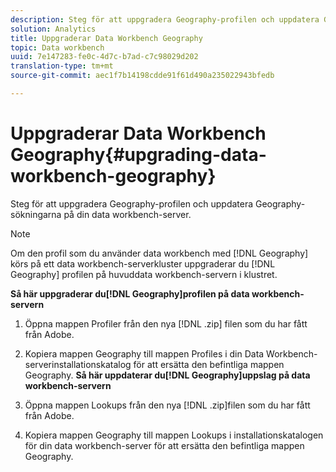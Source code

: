 ```yaml
---
description: Steg för att uppgradera Geography-profilen och uppdatera Geography-sökningarna på din data workbench-server.
solution: Analytics
title: Uppgraderar Data Workbench Geography
topic: Data workbench
uuid: 7e147283-fe0c-4d7c-b7ad-c7c98029d202
translation-type: tm+mt
source-git-commit: aec1f7b14198cdde91f61d490a235022943bfedb

---
```



# Uppgraderar Data Workbench Geography{#upgrading-data-workbench-geography}

Steg för att uppgradera Geography-profilen och uppdatera Geography-sökningarna på din data workbench-server.

>[!NOTE]
>
>Om den profil som du använder data workbench med [!DNL Geography] körs på ett data workbench-serverkluster uppgraderar du [!DNL Geography] profilen på huvuddata workbench-servern i klustret.

**Så här uppgraderar du[!DNL Geography]profilen på data workbench-servern**

1. Öppna mappen Profiler från den nya [!DNL .zip] filen som du har fått från Adobe.
1. Kopiera mappen Geography till mappen Profiles i din Data Workbench-serverinstallationskatalog för att ersätta den befintliga mappen Geography.
   **Så här uppdaterar du[!DNL Geography]uppslag på data workbench-servern**

1. Öppna mappen Lookups från den nya [!DNL .zip]filen som du har fått från Adobe.
1. Kopiera mappen Geography till mappen Lookups i installationskatalogen för din data workbench-server för att ersätta den befintliga mappen Geography.

